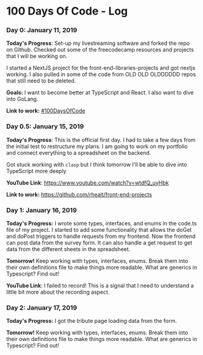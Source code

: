 # 100 Days Of Code - Log

### Day 0: January 11, 2019

**Today's Progress**: Set-up my livestreaming software and forked the repo on Github. Checked out some of the freecodecamp resources and projects that I will be working on.

I started a NextJS project for the front-end-libraries-projects and got nextjs working. I also pulled in some of the code from OLD OLD OLDDDDDD repos that still need to be deleted.

**Goals:** I want to become better at TypeScript and React. I also want to dive into GoLang.

**Link to work:** [#100DaysOfCode](https://github.com/rheajt/100-days-of-code)

### Day 0.5: January 15, 2019

**Today's Progress**: This is the official first day. I had to take a few days from the initial test to restructure my plans. I am going to work on my portfolio and connect everything to a spreadsheet on the backend.

Got stuck working with `clasp` but I think tomorrow I'll be able to dive into TypeScript more deeply

**YouTube Link**: https://www.youtube.com/watch?v=wtdfQ_uyHbk

**Link to work:** https://github.com/rheajt/front-end-projects

### Day 1: January 16, 2019

**Today's Progress:** I wrote some types, interfaces, and enums in the code.ts file of my project. I started to add some functionality that allows the doGet and doPost triggers to handle requests from my frontend. Now the frontend can post data from the survey form. It can also handle a get request to get data from the different sheets in the spreadsheet.

**Tomorrow!** Keep working with types, interfaces, enums. Break them into their own definitions file to make things more readable. What are generics in Typescript? Find out!

**YouTube Link**: I failed to record! This is a signal that I need to understand a little bit more about the recording aspect.

### Day 2: January 17, 2019

**Today's Progress:** I got the tribute page loading data from the form.

**Tomorrow!** Keep working with types, interfaces, enums. Break them into their own definitions file to make things more readable. What are generics in Typescript? Find out!
